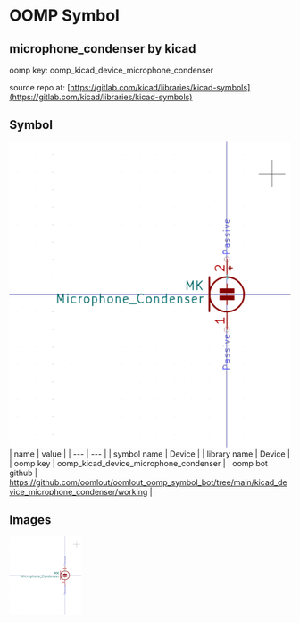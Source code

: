 # OOMP Symbol  
## microphone_condenser  by kicad  
  
oomp key: oomp_kicad_device_microphone_condenser  
  
source repo at: [https://gitlab.com/kicad/libraries/kicad-symbols](https://gitlab.com/kicad/libraries/kicad-symbols)  
## Symbol  
  
[![working.png](working_600.png)](working.png)  
| name | value | 
| --- | --- | 
| symbol name | Device | 
| library name | Device | 
| oomp key | oomp_kicad_device_microphone_condenser | 
| oomp bot github | https://github.com/oomlout/oomlout_oomp_symbol_bot/tree/main/kicad_device_microphone_condenser/working | 
## Images  
  
[![working.png](working_140.png)](working.png)  
